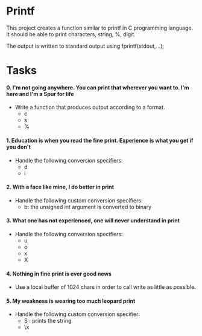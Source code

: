 # Printf #

This project creates a function similar to printf in C programming language. 
It should be able to print characters, string, %, digit.

The output is written to standard output using fprintf(stdout,...);

# Tasks #

#### 0. I'm not going anywhere. You can print that wherever you want to. I'm here and I'm a Spur for life ####

- Write a function that produces output according to a format.
	- c
	- s
	- %

#### 1. Education is when you read the fine print. Experience is what you get if you don't ####

- Handle the following conversion specifiers:
	- d
	- i

#### 2. With a face like mine, I do better in print ####

- Handle the following custom conversion specifiers:
	- b: the unsigned int argument is converted to binary

#### 3. What one has not experienced, one will never understand in print ####

- Handle the following conversion specifiers:
	- u
	- o
	- x
	- X

#### 4. Nothing in fine print is ever good news ####

- Use a local buffer of 1024 chars in order to call write as little as possible.


#### 5. My weakness is wearing too much leopard print ####

- Handle the following custom conversion specifier:
	- S : prints the string.
	- \x
